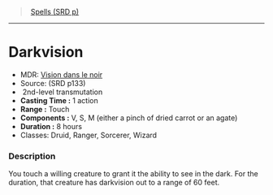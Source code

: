 ﻿---
!SpellItem
Family: SpellVO
Level: 2
Type: transmutation
CastingTime: 1 action
Range: Touch
Components: V, S, M (either a pinch of dried carrot or an agate)
Duration: 8 hours
Classes: Druid, Ranger, Sorcerer, Wizard
Id: spells_vo.md#darkvision
ParentLink: spells_vo.md#spells-srd-p
Name: Darkvision
ParentName: Spells (SRD p)
NameLevel: 1
AltName: '[Vision dans le noir](hd_spells_vision_dans_le_noir.md)'
Source: (SRD p133)
Attributes: {}
AttributesDictionary: >+
  {}

---
> [Spells (SRD p)](srd_spells.md)

---

# Darkvision

- MDR: [Vision dans le noir](hd_spells_vision_dans_le_noir.md)
- Source: (SRD p133)
-  2nd-level transmutation
- **Casting Time :** 1 action
- **Range :** Touch
- **Components :** V, S, M (either a pinch of dried carrot or an agate)
- **Duration :** 8 hours
- Classes: Druid, Ranger, Sorcerer, Wizard

### Description

You touch a willing creature to grant it the ability to see in the dark. For the duration, that creature has darkvision out to a range of 60 feet.

